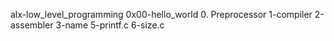 alx-low_level_programming
0x00-hello_world
0. Preprocessor
1-compiler
2-assembler
3-name
5-printf.c
6-size.c

